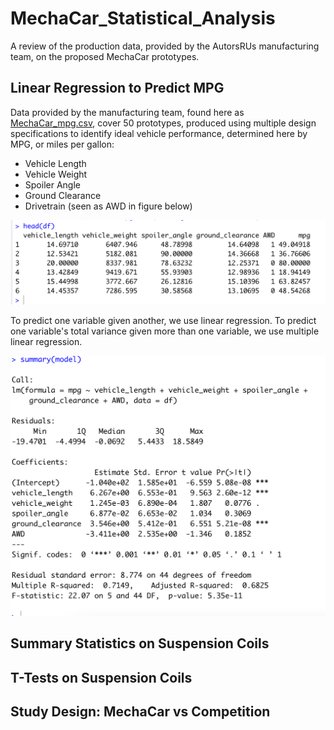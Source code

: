 # MechaCar_Statistical_Analysis
A review of the production data, provided by the AutorsRUs manufacturing team, on the proposed MechaCar prototypes.

## Linear Regression to Predict MPG
Data provided by the manufacturing team, found here as [MechaCar_mpg.csv](MechaCar_mpg.csv), cover 50 prototypes, produced using multiple design specifications to identify ideal vehicle performance, determined here by MPG, or miles per gallon:

- Vehicle Length
- Vehicle Weight
- Spoiler Angle
- Ground Clearance
- Drivetrain (seen as AWD in figure below)

![This is an image](https://github.com/JaimeStarling/MechaCar_Statistical_Analysis/blob/main/mpg%20data.png)

To predict one variable given another, we use linear regression. To predict one variable's total variance given more than one variable, we use multiple linear regression. 

![This is an image](https://github.com/JaimeStarling/MechaCar_Statistical_Analysis/blob/main/multiple%20linear%20regression%20mpg.png)

## Summary Statistics on Suspension Coils






## T-Tests on Suspension Coils

## Study Design: MechaCar vs Competition
